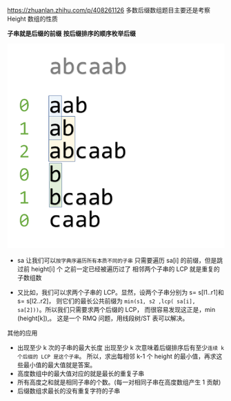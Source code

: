 https://zhuanlan.zhihu.com/p/408261126
多数后缀数组题目主要还是考察 Height 数组的性质

**子串就是后缀的前缀**
**按后缀排序的顺序枚举后缀**

![这个就是sa数组 sa 所代表的字符串按顺序写下来，会发现一些有趣的性质](image/note/1654791225681.png)

- sa 让我们可以`按字典序遍历所有本质不同的子串`
  只需要遍历 sa[i] 的前缀，但是跳过前 height[i] 个 之前一定已经被遍历过了
  相邻两个子串的 LCP 就是重复的子数组数

- 又比如，我们可以求两个子串的 LCP。显然，设两个子串分别为 s= s[l1..r1]和 s= s[l2..r2]，
  则它们的最长公共前缀为 `min(s1, s2 ,lcp( sa[i], sa[2]))`。所以我们只需要求两个后缀的 LCP，
  而很容易发现这正是，min (height[k]),。
  这是一个 RMQ 问题，用线段树/ST 表可以解决。

其他的应用

- 出现至少 k 次的子串的最大长度
  出现至少 k 次意味着后缀排序后有至少`连续 k 个后缀的 LCP 是这个子串`。
  所以，求出每相邻 k-1 个 height 的最小值，再求这些最小值的最大值就是答案。
- 高度数组中的最大值对应的就是最长的重复子串
- 所有高度之和就是相同子串的个数。(每一对相同子串在高度数组产生 1 贡献)
- 后缀数组求最长的没有重复字符的子串
